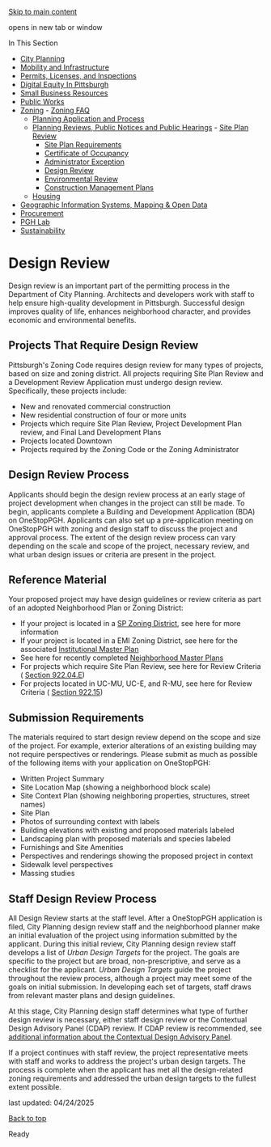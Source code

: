 [Skip to main content](https://www.pittsburghpa.gov/Business-Development/Zoning/Plan-Reviews-and-Notices/Design-Review#main-content)

opens in new tab or window

In This Section

- [City Planning](https://www.pittsburghpa.gov/Business-Development/City-Planning)
- [Mobility and Infrastructure](https://www.pittsburghpa.gov/Business-Development/Mobility-and-Infrastructure)
- [Permits, Licenses, and Inspections](https://www.pittsburghpa.gov/Business-Development/Permits-Licenses-and-Inspections)
- [Digital Equity In Pittsburgh](https://www.pittsburghpa.gov/Business-Development/Digital-Equity-In-Pittsburgh)
- [Small Business Resources](https://www.pittsburghpa.gov/Business-Development/Small-Business-Resources)
- [Public Works](https://www.pittsburghpa.gov/Business-Development/Public-Works)
- [Zoning](https://www.pittsburghpa.gov/Business-Development/Zoning)  - [Zoning FAQ](https://www.pittsburghpa.gov/Business-Development/Zoning/Zoning-FAQ)
  - [Planning Application and Process](https://www.pittsburghpa.gov/Business-Development/Zoning/Planning-Application-and-Process)
  - [Planning Reviews, Public Notices and Public Hearings](https://www.pittsburghpa.gov/Business-Development/Zoning/Plan-Reviews-and-Notices)    - [Site Plan Review](https://www.pittsburghpa.gov/Business-Development/Zoning/Plan-Reviews-and-Notices/Site-Plan-Review)
    - [Site Plan Requirements](https://www.pittsburghpa.gov/Business-Development/Zoning/Plan-Reviews-and-Notices/Site-Plan-Requirements)
    - [Certificate of Occupancy](https://www.pittsburghpa.gov/Business-Development/Zoning/Plan-Reviews-and-Notices/Certificate-of-Occupancy)
    - [Administrator Exception](https://www.pittsburghpa.gov/Business-Development/Zoning/Plan-Reviews-and-Notices/Administrator-Exception)
    - [Design Review](https://www.pittsburghpa.gov/Business-Development/Zoning/Plan-Reviews-and-Notices/Design-Review)
    - [Environmental Review](https://www.pittsburghpa.gov/Business-Development/Zoning/Plan-Reviews-and-Notices/Environmental-Review)
    - [Construction Management Plans](https://www.pittsburghpa.gov/Business-Development/Zoning/Plan-Reviews-and-Notices/Construction-Management-Plans)
  - [Housing](https://www.pittsburghpa.gov/Business-Development/Zoning/Housing)
- [Geographic Information Systems, Mapping & Open Data](https://www.pittsburghpa.gov/Business-Development/Geographic-Information-Systems-Mapping-Open-Data)
- [Procurement](https://www.pittsburghpa.gov/Business-Development/Procurement)
- [PGH Lab](https://www.pittsburghpa.gov/Business-Development/PGH-Lab)
- [Sustainability](https://www.pittsburghpa.gov/Business-Development/Sustainability)

# Design Review

Design review is an important part of the permitting process in the Department of City Planning. Architects and developers work with staff to help ensure high-quality development in Pittsburgh. Successful design improves quality of life, enhances neighborhood character, and provides economic and environmental benefits.

## Projects That Require Design Review

Pittsburgh's Zoning Code requires design review for many types of projects, based on size and zoning district. All projects requiring Site Plan Review and a Development Review Application must undergo design review. Specifically, these projects include:

- New and renovated commercial construction
- New residential construction of four or more units
- Projects which require Site Plan Review, Project Development Plan review, and Final Land Development Plans
- Projects located Downtown
- Projects required by the Zoning Code or the Zoning Administrator

## Design Review Process

Applicants should begin the design review process at an early stage of project development when changes in the project can still be made. To begin, applicants complete a Building and Development Application (BDA) on OneStopPGH. Applicants can also set up a pre-application meeting on OneStopPGH with zoning and design staff to discuss the project and approval process. The extent of the design review process can vary depending on the scale and scope of the project, necessary review, and what urban design issues or criteria are present in the project.

## Reference Material

Your proposed project may have design guidelines or review criteria as part of an adopted Neighborhood Plan or Zoning District:

- If your project is located in a [SP Zoning District](https://www.pittsburghpa.gov/Business-Development/Zoning/Planning-Application-and-Process/Specially-Planned-Districts), see here for more information
- If your project is located in a EMI Zoning District, see here for the associated [Institutional Master Plan](https://www.pittsburghpa.gov/Business-Development/Zoning/Planning-Application-and-Process/Institutional-Master-Plan)
- See here for recently completed [Neighborhood Master Plans](https://www.pittsburghpa.gov/Business-Development/City-Planning/Master-Neighborhood-Plans)
- For projects which require Site Plan Review, see here for Review Criteria ( [Section 922.04.E](https://ecode360.com/45479175))
- For projects located in UC-MU, UC-E, and R-MU, see here for Review Criteria ( [Section 922.15](https://ecode360.com/45479484))

## Submission Requirements

The materials required to start design review depend on the scope and size of the project. For example, exterior alterations of an existing building may not require perspectives or renderings. Please submit as much as possible of the following items with your application on OneStopPGH:

- Written Project Summary
- Site Location Map (showing a neighborhood block scale)
- Site Context Plan (showing neighboring properties, structures, street names)
- Site Plan
- Photos of surrounding context with labels
- Building elevations with existing and proposed materials labeled
- Landscaping plan with proposed materials and species labeled
- Furnishings and Site Amenities
- Perspectives and renderings showing the proposed project in context
- Sidewalk level perspectives
- Massing studies

## Staff Design Review Process

All Design Review starts at the staff level. After a OneStopPGH application is filed, City Planning design review staff and the neighborhood planner make an initial evaluation of the project using information submitted by the applicant. During this initial review, City Planning design review staff develops a list of _Urban Design Targets_ for the project. The goals are specific to the project but are broad, non-prescriptive, and serve as a checklist for the applicant. _Urban Design Targets_ guide the project throughout the review process, although a project may meet some of the goals on initial submission. In developing each set of targets, staff draws from relevant master plans and design guidelines.

At this stage, City Planning design staff determines what type of further design review is necessary, either staff design review or the Contextual Design Advisory Panel (CDAP) review. If CDAP review is recommended, see [additional information about the Contextual Design Advisory Panel](https://www.pittsburghpa.gov/Business-Development/City-Planning/Commissions-and-Boards).

If a project continues with staff review, the project representative meets with staff and works to address the project's urban design targets. The process is complete when the applicant has met all the design-related zoning requirements and addressed the urban design targets to the fullest extent possible.

last updated: 04/24/2025

[Back to top](https://www.pittsburghpa.gov/Business-Development/Zoning/Plan-Reviews-and-Notices/Design-Review#body-top)

Ready
